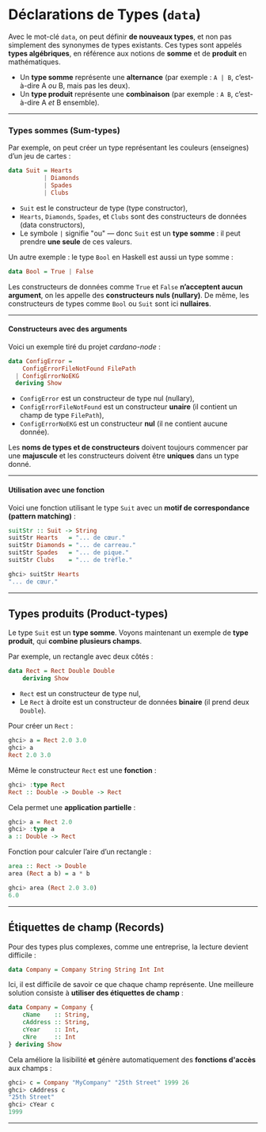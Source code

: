 # **Déclarations de Types (`data`)**

Avec le mot-clé `data`, on peut définir **de nouveaux types**, et non pas simplement des synonymes de types existants. Ces types sont appelés **types algébriques**, en référence aux notions de **somme** et de **produit** en mathématiques.

* Un **type somme** représente une **alternance** (par exemple : `A | B`, c’est-à-dire A *ou* B, mais pas les deux).
* Un **type produit** représente une **combinaison** (par exemple : `A B`, c’est-à-dire A *et* B ensemble).

---

### **Types sommes (Sum-types)**

Par exemple, on peut créer un type représentant les couleurs (enseignes) d’un jeu de cartes :

```haskell
data Suit = Hearts
          | Diamonds
          | Spades
          | Clubs
```

* `Suit` est le constructeur de type (type constructor),
* `Hearts`, `Diamonds`, `Spades`, et `Clubs` sont des constructeurs de données (data constructors),
* Le symbole `|` signifie "ou" — donc `Suit` est un **type somme** : il peut prendre **une seule** de ces valeurs.

Un autre exemple : le type `Bool` en Haskell est aussi un type somme :

```haskell
data Bool = True | False
```

Les constructeurs de données comme `True` et `False` **n’acceptent aucun argument**, on les appelle des **constructeurs nuls (nullary)**. De même, les constructeurs de types comme `Bool` ou `Suit` sont ici **nullaires**.

---

#### **Constructeurs avec des arguments**

Voici un exemple tiré du projet *cardano-node* :

```haskell
data ConfigError =
    ConfigErrorFileNotFound FilePath
  | ConfigErrorNoEKG
  deriving Show
```

* `ConfigError` est un constructeur de type nul (nullary),
* `ConfigErrorFileNotFound` est un constructeur **unaire** (il contient un champ de type `FilePath`),
* `ConfigErrorNoEKG` est un constructeur **nul** (il ne contient aucune donnée).

Les **noms de types et de constructeurs** doivent toujours commencer par une **majuscule** et les constructeurs doivent être **uniques** dans un type donné.

---

#### **Utilisation avec une fonction**

Voici une fonction utilisant le type `Suit` avec un **motif de correspondance (pattern matching)** :

```haskell
suitStr :: Suit -> String
suitStr Hearts   = "... de cœur."
suitStr Diamonds = "... de carreau."
suitStr Spades   = "... de pique."
suitStr Clubs    = "... de trèfle."
```

```haskell
ghci> suitStr Hearts
"... de cœur."
```

---

## **Types produits (Product-types)**

Le type `Suit` est un **type somme**. Voyons maintenant un exemple de **type produit**, qui **combine plusieurs champs**.

Par exemple, un rectangle avec deux côtés :

```haskell
data Rect = Rect Double Double
    deriving Show
```

* `Rect` est un constructeur de type nul,
* Le `Rect` à droite est un constructeur de données **binaire** (il prend deux `Double`).

Pour créer un `Rect` :

```haskell
ghci> a = Rect 2.0 3.0
ghci> a
Rect 2.0 3.0
```

Même le constructeur `Rect` est une **fonction** :

```haskell
ghci> :type Rect
Rect :: Double -> Double -> Rect
```

Cela permet une **application partielle** :

```haskell
ghci> a = Rect 2.0
ghci> :type a
a :: Double -> Rect
```

Fonction pour calculer l’aire d’un rectangle :

```haskell
area :: Rect -> Double
area (Rect a b) = a * b

ghci> area (Rect 2.0 3.0)
6.0
```

---

## **Étiquettes de champ (Records)**

Pour des types plus complexes, comme une entreprise, la lecture devient difficile :

```haskell
data Company = Company String String Int Int
```

Ici, il est difficile de savoir ce que chaque champ représente. Une meilleure solution consiste à **utiliser des étiquettes de champ** :

```haskell
data Company = Company {
    cName    :: String,
    cAddress :: String,
    cYear    :: Int,
    cNre     :: Int
} deriving Show
```

Cela améliore la lisibilité **et** génère automatiquement des **fonctions d'accès** aux champs :

```haskell
ghci> c = Company "MyCompany" "25th Street" 1999 26
ghci> cAddress c
"25th Street"
ghci> cYear c
1999
```

---

